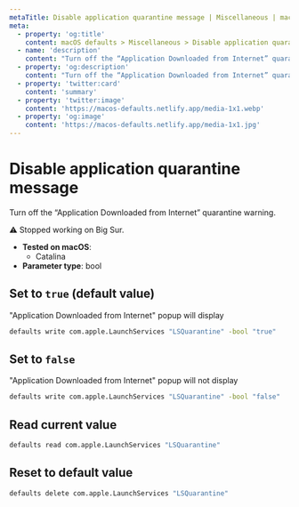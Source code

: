 ```yaml
---
metaTitle: Disable application quarantine message | Miscellaneous | macOS defaults
meta:
  - property: 'og:title'
    content: macOS defaults > Miscellaneous > Disable application quarantine message
  - name: 'description'
    content: "Turn off the “Application Downloaded from Internet” quarantine warning.\n\n⚠️ Stopped working on Big Sur.\n"
  - property: 'og:description'
    content: "Turn off the “Application Downloaded from Internet” quarantine warning.\n\n⚠️ Stopped working on Big Sur.\n"
  - property: 'twitter:card'
    content: 'summary'
  - property: 'twitter:image'
    content: 'https://macos-defaults.netlify.app/media-1x1.webp'
  - property: 'og:image'
    content: 'https://macos-defaults.netlify.app/media-1x1.jpg'
---
```


# Disable application quarantine message

Turn off the “Application Downloaded from Internet” quarantine warning.

⚠️ Stopped working on Big Sur.

<!-- break lists -->

- **Tested on macOS**:
  - Catalina
- **Parameter type**: bool

## Set to `true` (default value)

"Application Downloaded from Internet" popup will display

```bash
defaults write com.apple.LaunchServices "LSQuarantine" -bool "true"
```

## Set to `false`

"Application Downloaded from Internet" popup will not display

```bash
defaults write com.apple.LaunchServices "LSQuarantine" -bool "false"
```

## Read current value

```bash
defaults read com.apple.LaunchServices "LSQuarantine"
```

## Reset to default value

```bash
defaults delete com.apple.LaunchServices "LSQuarantine"
```
